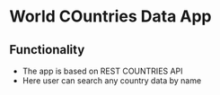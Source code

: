 # World COuntries Data App

## Functionality
* The app is based on  REST COUNTRIES API
* Here user can search any country data by name

